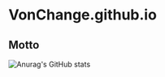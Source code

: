 # VonChange.github.io
## Motto

![Anurag's GitHub stats](https://github-readme-stats.vercel.app/api?username=VonChange&count_private=true&theme=cobalt&show_icons=true)
